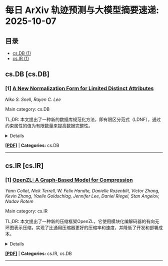 # 每日 ArXiv 轨迹预测与大模型摘要速递: 2025-10-07

## 目录

- [cs.DB (1)](#cs-db)
- [cs.IR (1)](#cs-ir)

## cs.DB [cs.DB]
### [1] [A New Normalization Form for Limited Distinct Attributes](https://arxiv.org/abs/2510.02865)
*Niko S. Snell, Rayen C. Lee*

Main category: cs.DB

TL;DR: 本文提出了一种新的数据库规范化方法，即有限区分范式（LDNF），通过约束属性的值为有限数量来提高数据完整性。


<details>
  <summary>Details</summary>
Motivation: 当前数据库规范化方法未能有效约束具有有限数量值的属性，导致数据异常和查询不准确。

Method: 提出一种新的数据库规范化方法，有限区分范式（LDNF），通过强制属性符合有限数量的值，将非有限区分属性转换为有限区分属性。

Result: LDNF与现有范式结合使用，可以满足当前方法无法满足的规范化需求。

Conclusion: LDNF是一种有价值的数据库规范化补充方法，可以提高数据质量。

Abstract: 在现代数据库中，数据规范化在提高数据完整性、最小化冗余和消除异常方面仍然非常重要。然而，自从数据规范化概念的出现和随后的改进以来，一直没有尝试记录一种约束属性值的方法，这些属性只能拥有有限数量的值。这些非有限区分属性在许多关系数据库中都存在问题，因为它们有可能导致数据异常和查询不准确。因此，需要一种新的数据库规范化方法，即有限区分范式（LDNF），以便改进当前已建立的数据规范化过程。简而言之，LDNF是一种通过强制属性符合有限数量的值，将非有限区分属性转换为有限区分属性的方法。将LDNF与现有范式结合使用，可以满足当前方法无法满足的规范化需求。因此，提出了一种LDNF的形式化方法。

</details>

[**[PDF]**](https://arxiv.org/pdf/2510.02865) | **Categories:** cs.DB

---


## cs.IR [cs.IR]
### [1] [OpenZL: A Graph-Based Model for Compression](https://arxiv.org/abs/2510.03203)
*Yann Collet, Nick Terrell, W. Felix Handte, Danielle Rozenblit, Victor Zhang, Kevin Zhang, Yaelle Goldschlag, Jennifer Lee, Daniel Riegel, Stan Angelov, Nadav Rotem*

Main category: cs.IR

TL;DR: 本文提出了一种新的压缩框架OpenZL，它使用模块化编解码器的有向无环图表示压缩，实现了比通用压缩器更好的压缩率和速度，并降低了开发和部署成本。


<details>
  <summary>Details</summary>
Motivation: 现有通用无损压缩算法在压缩率上的提升通常以牺牲资源利用率和处理吞吐量为代价，而实际应用中需要高吞吐量和低资源利用率。应用特定的压缩器虽然性能优异，但适用性有限，难以维护和部署。

Method: 提出了“图模型”压缩，将压缩表示为模块化编解码器的有向无环图。基于此模型，实现了OpenZL，它将数据压缩成自描述的线格式，任何配置都可以由通用解码器解压缩。

Result: 实验结果表明，OpenZL在各种真实数据集上实现了优于最先进的通用压缩器的压缩率和速度。在Meta的内部部署也显示出大小和/或速度的持续改进，开发时间从几个月减少到几天。

Conclusion: OpenZL代表了现代数据密集型应用中实用、可扩展和可维护的数据压缩的进步。

Abstract: 过去十年，通用无损压缩的研究主要集中在提高压缩率，但这通常会以牺牲资源利用率和处理吞吐量为代价。然而，大多数生产工作负载需要高吞吐量和低资源利用率，因此大多数研究系统很少被采用。相反，现实世界中压缩的改进越来越依赖于构建特定于应用程序的压缩器，这些压缩器可以利用有关被压缩数据的结构和语义的知识。这些系统很容易胜过最好的通用压缩器，但是特定于应用程序的压缩方案并非没有缺点。它们的适用性本质上是有限的，并且难以维护和部署。我们表明，这些挑战可以通过一种新的压缩思维方式来克服。我们提出了“图模型”压缩，这是一种新的理论框架，用于将压缩表示为模块化编解码器的有向无环图。这促使了OpenZL的诞生，它是该模型的实现，可以将数据压缩为自描述的线格式，其任何配置都可以由通用解码器解压缩。OpenZL的设计能够以最少的代码快速开发定制的压缩器，其通用解码器消除了部署延迟，并且对经过充分验证的标准组件库的投资最大限度地降低了安全风险。实验结果表明，OpenZL在各种真实数据集上实现了优于最先进的通用压缩器的压缩率和速度。Meta的内部部署也显示出大小和/或速度的持续改进，开发时间从几个月减少到几天。因此，OpenZL代表了现代数据密集型应用中实用、可扩展和可维护的数据压缩的进步。

</details>

[**[PDF]**](https://arxiv.org/pdf/2510.03203) | **Categories:** cs.IR, cs.DB

---
